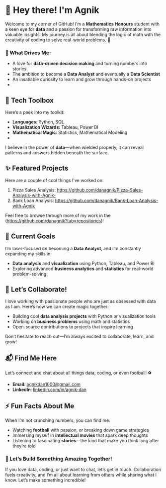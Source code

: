 # 🌟 Hey there! I'm Agnik
Welcome to my corner of GitHub! I’m a **Mathematics Honours** student with a keen eye for **data** and a passion for transforming raw information into valuable insights. My journey is all about blending the logic of math with the creativity of coding to solve real-world problems. 🚀
### 🧠 What Drives Me:
- A love for **data-driven decision making** and turning numbers into stories
- The ambition to become a **Data Analyst** and eventually a **Data Scientist**
- An insatiable curiosity to learn and grow through hands-on projects
- 
## 🔧 Tech Toolbox
Here’s a peek into my toolkit:

- **Languages**: Python, SQL
- **Visualization Wizards**: Tableau, Power BI
- **Mathematical Magic**: Statistics, Mathematical Modeling
- 
I believe in the power of **data**—when wielded properly, it can reveal patterns and answers hidden beneath the surface.
## ✨ Featured Projects
Here are a couple of cool things I've worked on:

1. Pizza Sales Analysis:   https://github.com/danagnik/Pizza-Sales-Analysis-with-Agnik-
1. Bank Loan Analysis:     https://github.com/danagnik/Bank-Loan-Analysis-with-Agnik

Feel free to browse through more of my work in the (https://github.com/danagnik?tab=repositories)!

## 🎯 Current Goals

I’m laser-focused on becoming a **Data Analyst**, and I’m constantly expanding my skills in:
- **Data analysis** and **visualization** using Python, Tableau, and Power BI
- Exploring advanced **business analytics** and **statistics** for real-world problem-solving

## 🤝 Let’s Collaborate!

I love working with passionate people who are just as obsessed with data as I am. Here’s how we can create magic together:
- Building cool **data analysis projects** with Python or visualization tools
- Working on **business problems** using math and statistics
- Open-source contributions to projects that inspire learning

Don’t hesitate to reach out—I’m always excited to collaborate, learn, and grow!

## 📬 Find Me Here

Let’s connect and chat about all things data, coding, or even football! ⚽
- **Email**: [agnikdan1000@gmail.com](mailto:agnikdan1000@gmail.com)
- **LinkedIn**: [linkedin.com/in/agnik-dan](https://www.linkedin.com/in/agnik-dan-447313291)

## ⚡ Fun Facts About Me

When I’m not crunching numbers, you can find me:
- Watching **football** with passion, or breaking down game strategies
- Immersing myself in **intellectual movies** that spark deep thoughts
- Listening to fascinating **stories**—the kind that make you think long after they’re told

### 🌟 Let’s Build Something Amazing Together!

If you love data, coding, or just want to chat, let’s get in touch. Collaboration fuels creativity, and I’m all about learning from others while sharing what I know. Let’s make something incredible!
